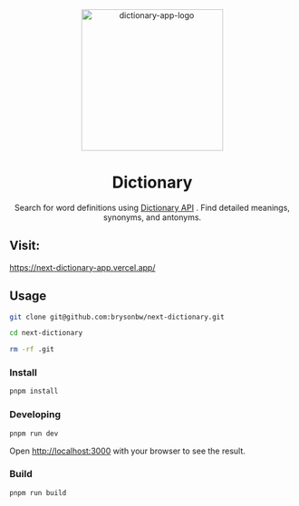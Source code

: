 <div align="center">
  <img height="250x" alt="dictionary-app-logo" src="https://res.cloudinary.com/ddlhtsgmp/image/upload/c_fill,w_200,h_200,r_100/dictionary_app.png" />

<br />
  <h1>Dictionary</h1>

  Search for word definitions using [Dictionary API](https://dictionaryapi.dev/) . Find detailed meanings, synonyms, and antonyms.
</div>

## Visit:
https://next-dictionary-app.vercel.app/

## Usage

```bash
git clone git@github.com:brysonbw/next-dictionary.git
```

```bash
cd next-dictionary
```

```bash
rm -rf .git
```

### Install

```bash
pnpm install
```

### Developing

```bash
pnpm run dev
```

Open [http://localhost:3000](http://localhost:3000) with your browser to see the result.

### Build
```bash
pnpm run build
```
